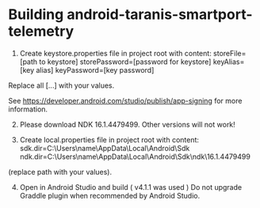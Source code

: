 # Building android-taranis-smartport-telemetry

1) Create keystore.properties file in project root with content:
storeFile=[path to keystore]
storePassword=[password for keystore]
keyAlias=[key alias]
keyPassword=[key password]

Replace all [...] with your values.

See https://developer.android.com/studio/publish/app-signing for more information.

2) Please download NDK 16.1.4479499. Other versions will not work!

3) Create local.properties file in project root with content:
sdk.dir=C\:\\Users\\name\\AppData\\Local\\Android\\Sdk
ndk.dir=C\:\\Users\\name\\AppData\\Local\\Android\\Sdk\\ndk\\16.1.4479499

(replace path with your values).

4) Open in Android Studio and build ( v4.1.1 was used )
Do not upgrade Graddle plugin when recommended by Android Studio.
